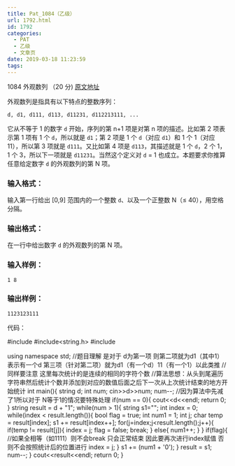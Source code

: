 ```yaml
---
title: Pat_1084（乙级）
url: 1792.html
id: 1792
categories:
  - PAT
  - 乙级
  - 文章页
date: 2019-03-18 11:23:59
tags:
---
```


1084 外观数列 （20 分) [原文地址](https://pintia.cn/problem-sets/994805260223102976/problems/994805260583813120)

外观数列是指具有以下特点的整数序列：

    d, d1, d111, d113, d11231, d112213111, ...
    

它从不等于 1 的数字 `d` 开始，序列的第 n+1 项是对第 n 项的描述。比如第 2 项表示第 1 项有 1 个 `d`，所以就是 `d1`；第 2 项是 1 个 `d`（对应 `d1`）和 1 个 1（对应 11），所以第 3 项就是 `d111`。又比如第 4 项是 `d113`，其描述就是 1 个 `d`，2 个 1，1 个 3，所以下一项就是 `d11231`。当然这个定义对 `d` = 1 也成立。本题要求你推算任意给定数字 `d` 的外观数列的第 N 项。

### 输入格式：

输入第一行给出 \[0,9\] 范围内的一个整数 `d`、以及一个正整数 N（≤ 40），用空格分隔。

### 输出格式：

在一行中给出数字 `d` 的外观数列的第 N 项。

### 输入样例：

    1 8
    

### 输出样例：

    1123123111

代码：

#include<iostream>
#include<string.h>
#include<algorithm>

using namespace std;
//题目理解 是对于 d为第一项 则第二项就为d1（其中1）表示有一个d 第三项（针对第二项）就为d1（有一个d）11（有一个1）以此类推
//同样要注意 这里每次统计的是连续的相同的字符个数
//算法思想：从头到尾遍历字符串然后统计个数并添加到对应的数值后面之后下一次从上次统计结束的地方开始统计
int main(){
    string d;
    int num;
    cin>>d>>num;
    num--;
    //因为算法中先减了1所以对于 N等于1的情况要特殊处理
    if(num == 0){
        cout<<d<<endl;
        return 0;
    }
    string result = d + "1";
    while(num > 1){
        string s1="";
        int index = 0;
        while(index < result.length()){
            bool flag = true;
            int num1 = 1;
            int j;
            char temp = result\[index\];
            s1 += result\[index++\];
            for(j=index;j<result.length();j++){
                if(temp != result\[j\]){
                    index = j;
                    flag  = false;
                    break;
                }
                else{
                    num1++;
                }
            }
            if(flag){ //如果全相等（如1111）则不会break 只会正常结束 因此要再次进行index赋值 否则不会按照统计后的位置进行
                index = j;
            }
            s1 += (num1 + '0');
        }
        result = s1;
        num--;
    }
    cout<<result<<endl;
    return 0;
}